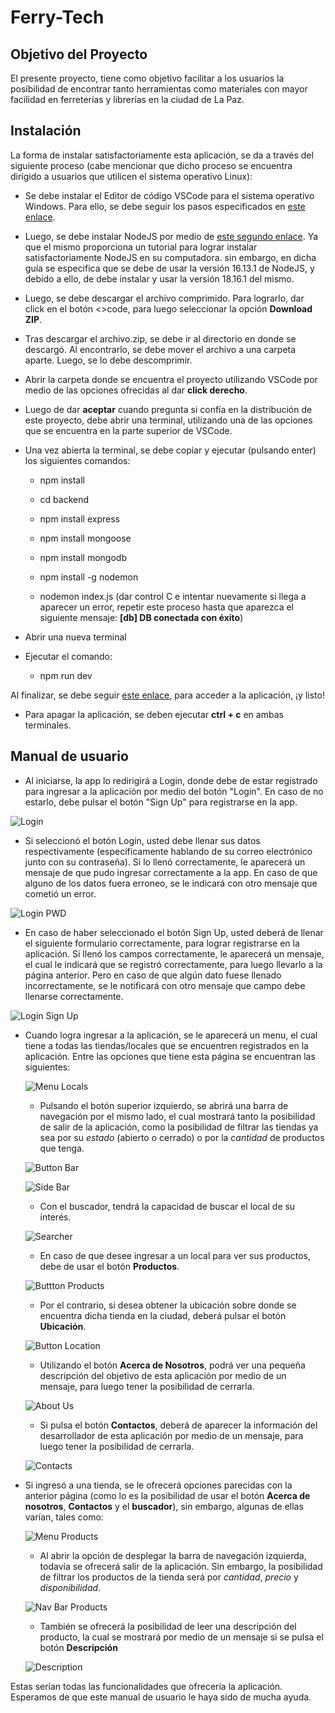 # Ferry-Tech

## Objetivo del Proyecto
El presente proyecto, tiene como objetivo facilitar a los usuarios la posibilidad de encontrar tanto herramientas como materiales con mayor facilidad en ferreterías y librerías en la ciudad de La Paz.

## Instalación
La forma de instalar satisfactoriamente esta aplicación, se da a través del siguiente proceso (cabe mencionar que dicho proceso se encuentra dirigido a usuarios que utilicen el sistema operativo Linux):

* Se debe instalar el Editor de código VSCode para el sistema operativo Windows. Para ello, se debe seguir los pasos especificados en [este enlace](https://www.youtube.com/watch?v=X_Z7d04x9-E).

* Luego, se debe instalar NodeJS por medio de [este segundo enlace](https://www.youtube.com/watch?v=Z-Ofqd2yBCc). Ya que el mismo proporciona un tutorial para lograr instalar satisfactoriamente NodeJS en su computadora. sin embargo, en dicha guía se especifica que se debe de usar la versión 16.13.1 de NodeJS, y debido a ello, de debe instalar y usar la versión 18.16.1 del mismo.

* Luego, se debe descargar el archivo comprimido. Para lograrlo, dar click en el botón <>code, para luego seleccionar la opción **Download ZIP**.

* Tras descargar el archivo.zip, se debe ir al directorio en donde se descargó. Al encontrarlo, se debe mover el archivo a una carpeta aparte. Luego, se lo debe descomprimir.

* Abrir la carpeta donde se encuentra el proyecto utilizando VSCode por medio de las opciones ofrecidas al dar **click derecho**.

* Luego de dar **aceptar** cuando pregunta si confía en la distribución de este proyecto, debe abrir una terminal, utilizando una de las opciones que se encuentra en la parte superior de VSCode.

* Una vez abierta la terminal, se debe copiar y ejecutar (pulsando enter) los siguientes comandos:

  * npm install

  * cd backend

  * npm install express

  * npm install mongoose
  
  * npm install mongodb
  
  * npm install -g nodemon
  
  * nodemon index.js (dar control C e intentar nuevamente si llega a aparecer un error, repetir este proceso hasta que aparezca el siguiente mensaje: **[db] DB conectada con éxito**)

* Abrir una nueva terminal

* Ejecutar el comando:

  * npm run dev

Al finalizar, se debe seguir [este enlace](http://localhost:5173/), para acceder a la aplicación, ¡y listo!

* Para apagar la aplicación, se deben ejecutar **ctrl + c** en ambas terminales.

## Manual de usuario

* Al iniciarse, la app lo redirigirá a Login, donde debe de estar registrado para ingresar a la aplicación por medio del botón "Login". En caso de no estarlo, debe pulsar el botón "Sign Up" para registrarse en la app.

![Login](./README_images/image.png)

* Si seleccionó el botón Login, usted debe llenar sus datos respectivamente (específicamente hablando de su correo electrónico junto con su contraseña). Si lo llenó correctamente, le aparecerá un mensaje de que pudo ingresar correctamente a la app. En caso de que alguno de los datos fuera erroneo, se le indicará con otro mensaje que cometió un error.

![Login PWD](./README_images/image-1.png)

* En caso de haber seleccionado el botón Sign Up, usted deberá de llenar el siguiente formulario correctamente, para lograr registrarse en la aplicación. Si llenó los campos correctamente, le aparecerá un mensaje, el cual le indicará que se registró correctamente, para luego llevarlo a la página anterior. Pero en caso de que algún dato fuese llenado incorrectamente, se le notificará con otro mensaje que campo debe llenarse correctamente.

![Login Sign Up](./README_images/image-2.png)

* Cuando logra ingresar a la aplicación, se le aparecerá un menu, el cual tiene a todas las tiendas/locales que se encuentren registrados en la aplicación. Entre las opciones que tiene esta página se encuentran las siguientes:

  ![Menu Locals](./README_images/image-8.png)

  * Pulsando el botón superior izquierdo, se abrirá una barra de navegación por el mismo lado, el cual mostrará tanto la posibilidad de salir de la aplicación, como la posibilidad de filtrar las tiendas ya sea por su *estado* (abierto o cerrado) o por la *cantidad* de productos que tenga.

  ![Button Bar](./README_images/image-3.png)

  ![Side Bar](./README_images/image-7.png)

  * Con el buscador, tendrá la capacidad de buscar el local de su interés.

  ![Searcher](./README_images/image-4.png)
 
  * En caso de que desee ingresar a un local para ver sus productos, debe de usar el botón **Productos**.

  ![Buttton Products](./README_images/image-5.png)

  * Por el contrario, si desea obtener la ubicación sobre donde se encuentra dicha tienda en la ciudad, deberá pulsar el botón **Ubicación**.

  ![Button Location](./README_images/image-5.png)

  * Utilizando el botón **Acerca de Nosotros**, podrá ver una pequeña descripción del objetivo de esta aplicación por medio de un mensaje, para luego tener la posibilidad de cerrarla.

  ![About Us](./README_images/image-6.png)

  * Si pulsa el botón **Contactos**, deberá de aparecer la información del desarrollador de esta aplicación por medio de un mensaje, para luego tener la posibilidad de cerrarla.

  ![Contacts](./README_images/image-6.png)

* Si ingresó a una tienda, se le ofrecerá opciones parecidas con la anterior página (como lo es la posibilidad de usar el botón **Acerca de nosotros**, **Contactos** y el **buscador**), sin embargo, algunas de ellas varían, tales como:

  ![Menu Products](./README_images/image-9.png)

  * Al abrir la opción de desplegar la barra de navegación izquierda, todavía se ofrecerá salir de la aplicación. Sin embargo, la posibilidad de filtrar los productos de la tienda será por *cantidad*, *precio* y *disponibilidad*.

  ![Nav Bar Products](./README_images/image-10.png)

  * También se ofrecerá la posibilidad de leer una descripción del producto, la cual se mostrará por medio de un mensaje si se pulsa el botón **Descripción**

  ![Description](./README_images/image-11.png)

Estas serían todas las funcionalidades que ofrecería la aplicación. Esperamos de que este manual de usuario le haya sido de mucha ayuda.
